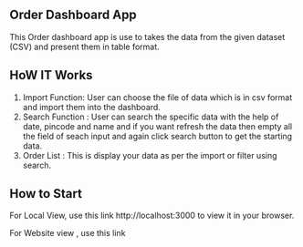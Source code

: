 ## Order Dashboard App
This Order dashboard app is use to takes the data from the given dataset (CSV) and present them in table format.

## HoW IT Works
 1. Import Function: User can choose the file of data which is in csv format and import them into the dashboard.
 2. Search Function : User can search the specific data with the help of date, pincode and name and if you want   refresh the data then empty all the field of seach input and again click search button to get the starting data.
 3. Order List : This is display your data as per the import or filter using search.

 ## How to Start
 For Local View, use this link http://localhost:3000 to view it in your browser.

 For Website view , use this link